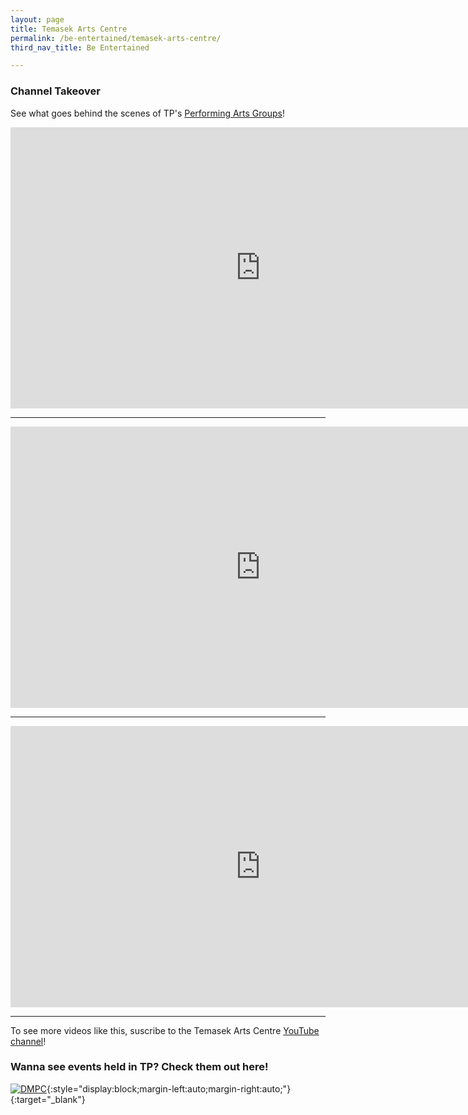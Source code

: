 ```yaml
---
layout: page
title: Temasek Arts Centre
permalink: /be-entertained/temasek-arts-centre/
third_nav_title: Be Entertained

---
```


### Channel Takeover
See what goes behind the scenes of TP's <a href="https://tp-vc-prod.netlify.app/be-involved/performing-arts/">Performing Arts Groups</a>!
<div class="bp-youtube">
    <iframe width="800" height="450" style="display:block;margin-left:auto;margin-right:auto;" src="https://www.youtube.com/embed/p27P9kSYUDg" frameborder="0" allow="accelerometer; autoplay; encrypted-media; gyroscope; picture-in-picture" allowfullscreen></iframe>
</div>

---
<div class="bp-youtube">
    <iframe width="800" height="450" style="display:block;margin-left:auto;margin-right:auto;" src="https://www.youtube.com/embed/XVK6czhYq4A" frameborder="0" allow="accelerometer; autoplay; encrypted-media; gyroscope; picture-in-picture" allowfullscreen></iframe>
</div>

---

<div class="bp-youtube">
    <iframe width="800" height="450" style="display:block;margin-left:auto;margin-right:auto;" src="https://www.youtube.com/embed/tDpTjwGP8v8" frameborder="0" allow="accelerometer; autoplay; encrypted-media; gyroscope; picture-in-picture" allowfullscreen></iframe>
</div>

---

To see more videos like this, suscribe to the Temasek Arts Centre <a href="https://www.youtube.com/channel/UCsBvYR8QMBGml4X08t4kVQA" target="_blank">YouTube channel</a>!

### Wanna see events held in TP? Check them out here!
[![DMPC]({{site.baseurl}}/images/DMPCBanner.jpg)](https://www.flickr.com/photos/digitalmediacrewtp/albums){:style="display:block;margin-left:auto;margin-right:auto;"}{:target="_blank"}

